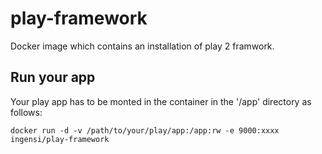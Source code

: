 # play-framework

Docker image which contains an installation of play 2 framwork.

## Run your app

Your play app has to be monted in the container in the '/app' directory as follows:

```
docker run -d -v /path/to/your/play/app:/app:rw -e 9000:xxxx ingensi/play-framework
```
